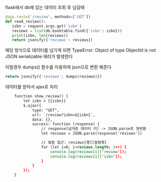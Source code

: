 flask에서 db에 있는 데이터 조회 후 넘길때

```python
@app.route('/review', methods=['GET'])
def read_review():
   isbn = request.args.get('isbn')
   reviews = list(db.booktable.find({'isbn': isbn}))
   print(isbn, len(reviews))
   return jsonify({'reviews': reviews})
```

해당 방식으로 데이터를 넘기게 되면 TypeError: Object of type ObjectId is not JSON serializable 에러가 발생한다

이럴경우 dumps() 함수를 이용하여 json으로 변환 해준다

```python
return jsonify({'reviews': dumps(reviews)})
```

데이터를 받아서 ajax로 처리

```html
    function show_review() {
        let isbn = {{isbn}}
        $.ajax({
            type: "GET",
            url: `/review?isbn=${isbn}`,
            data: {},
            success: function (response) {
                // response[넘겨준 데이터 키] -> JSON.parse로 형변환
                let reviews = JSON.parse(response['reviews'])

                // 컬럼 접근: reviews[행][컬럼명]
                for (let i=0; i<reviews.length; i++) {
                    console.log(reviews[i]['review']);
                    console.log(reviews[i]['isbn']);
                }
            }
        });
    }
```

